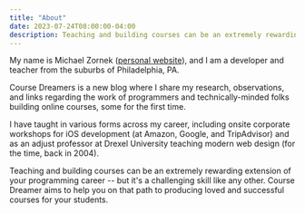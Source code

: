 ```yaml
---
title: "About"
date: 2023-07-24T08:00:00-04:00
description: Teaching and building courses can be an extremely rewarding extension of your programming career -- but it's a challenging skill like any other. Course Dreamer aims to help you on that path to producing loved and successful courses for your students
---
```


My name is Michael Zornek ([personal website](https://mikezornek.com/)), and I am a developer and teacher from the suburbs of Philadelphia, PA.

Course Dreamers is a new blog where I share my research, observations, and links regarding the work of programmers and technically-minded folks building online courses, some for the first time.

I have taught in various forms across my career, including onsite corporate workshops for iOS development (at Amazon, Google, and TripAdvisor) and as an adjust professor at Drexel University teaching modern web design (for the time, back in 2004).

Teaching and building courses can be an extremely rewarding extension of your programming career -- but it's a challenging skill like any other. Course Dreamer aims to help you on that path to producing loved and successful courses for your students.
